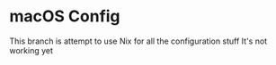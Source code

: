 # macOS Config

This branch is attempt to use Nix for all the configuration stuff
It's not working yet
